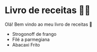 # Livro de receitas :man_cook:

Olá! Bem vindo ao meu livro de receitas :wave:

- Strogonoff de frango
- Filé a parmegiana
- Abacaxi Frito